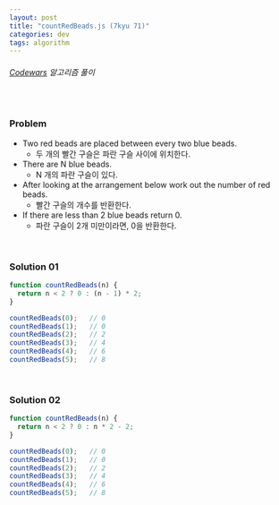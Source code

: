 ```yaml
---
layout: post
title: "countRedBeads.js (7kyu 71)"
categories: dev
tags: algorithm
---
```


###### [Codewars](https://www.codewars.com) 알고리즘 풀이

<br>

### Problem

- Two red beads are placed between every two blue beads.
  - 두 개의 빨간 구슬은 파란 구슬 사이에 위치한다.
- There are N blue beads.
  - N 개의 파란 구슬이 있다.
- After looking at the arrangement below work out the number of red beads.
  - 빨간 구슬의 개수를 반환한다.
- If there are less than 2 blue beads return 0.
  - 파란 구슬이 2개 미만이라면, 0을 반환한다.

<br>

### Solution 01

```js
function countRedBeads(n) {
  return n < 2 ? 0 : (n - 1) * 2;
}

countRedBeads(0);	// 0
countRedBeads(1);	// 0
countRedBeads(2);	// 2
countRedBeads(3);	// 4
countRedBeads(4);	// 6
countRedBeads(5);	// 8
```

<br>

### Solution 02

```js
function countRedBeads(n) {
  return n < 2 ? 0 : n * 2 - 2;
}

countRedBeads(0);	// 0
countRedBeads(1);	// 0
countRedBeads(2);	// 2
countRedBeads(3);	// 4
countRedBeads(4);	// 6
countRedBeads(5);	// 8
```

<br>

<br>